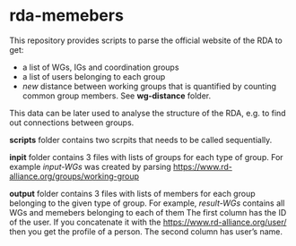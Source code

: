 # rda-memebers

This repository provides scripts to parse the official website of the RDA to get:
- a list of WGs, IGs and coordination groups
- a list of users belonging to each group
- *new* distance between working groups that is quantified by counting common group members. See <b>wg-distance</b> folder.

This data can be later used to analyse the structure of the RDA, e.g. to find out connections between groups.

<b>scripts</b> folder contains two scrpits that needs to be called sequentially.

<b>inpit</b> folder contains 3 files with lists of groups for each type of group.
For example *input-WGs* was created by parsing https://www.rd-alliance.org/groups/working-group

<b>output</b> folder contains 3 files with lists of members for each group belonging to the given type of group.
For example, *result-WGs* contains all WGs and memebers belonging to each of them
The first column has the ID of the user. If you concatenate it with the https://www.rd-alliance.org/user/ then you get the profile of a person. The second column has user’s name.
